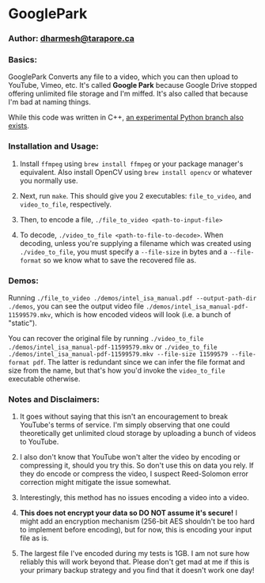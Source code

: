 # GooglePark
### Author: <dharmesh@tarapore.ca>


### Basics:

GooglePark Converts any file to a video, which you can then upload to YouTube, Vimeo, etc.
It's called **Google Park** because Google Drive stopped offering unlimited file storage and I'm miffed. It's also called that because I'm bad at naming things.

While this code was written in C++, [an experimental Python branch also exists](https://github.com/weirdindiankid/GooglePark/tree/experimental-python).
### Installation and Usage:

1. Install `ffmpeg` using `brew install ffmpeg` or your package manager's equivalent. Also install OpenCV using `brew install opencv` or whatever you normally use.

2. Next, run `make`. This should give you 2 executables: `file_to_video`, and `video_to_file`, respectively.

3. Then, to encode a file, `./file_to_video <path-to-input-file>`

4. To decode, `./video_to_file <path-to-file-to-decode>`. When decoding, unless you're supplying a filename which was created using `./video_to_file`, you must specify a `--file-size` in bytes and a `--file-format` so we know what to save the recovered file as.

### Demos:
Running `./file_to_video ./demos/intel_isa_manual.pdf --output-path-dir ./demos`, you can see the output video file `./demos/intel_isa_manual-pdf-11599579.mkv`, which is how encoded videos will look (i.e. a bunch of "static").

You can recover the original file by running `./video_to_file ./demos/intel_isa_manual-pdf-11599579.mkv` or `./video_to_file ./demos/intel_isa_manual-pdf-11599579.mkv --file-size 11599579 --file-format pdf`. The latter is redundant since we can infer the file format and size from the name, but that's how you'd invoke the `video_to_file` executable otherwise.

### Notes and Disclaimers:

1. It goes without saying that this isn't an encouragement to break YouTube's terms of service. I'm simply observing that one could theoretically get unlimited cloud storage by uploading a bunch of videos to YouTube.

2. I also don't know that YouTube won't alter the video by encoding or compressing it, should you try this. So don't use this on data you rely. If they do encode or compress the video, I suspect Reed-Solomon error correction might mitigate the issue somewhat.

3. Interestingly, this method has no issues encoding a video into a video.

4. **This does not encrypt your data so DO NOT assume it's secure!** I might add an encryption mechanism (256-bit AES shouldn't be too hard to implement before encoding), but for now, this is encoding your input file as is.

5. The largest file I've encoded during my tests is 1GB. I am not sure how reliably this will work beyond that. Please don't get mad at me if this is your primary backup strategy and you find that it doesn't work one day!

